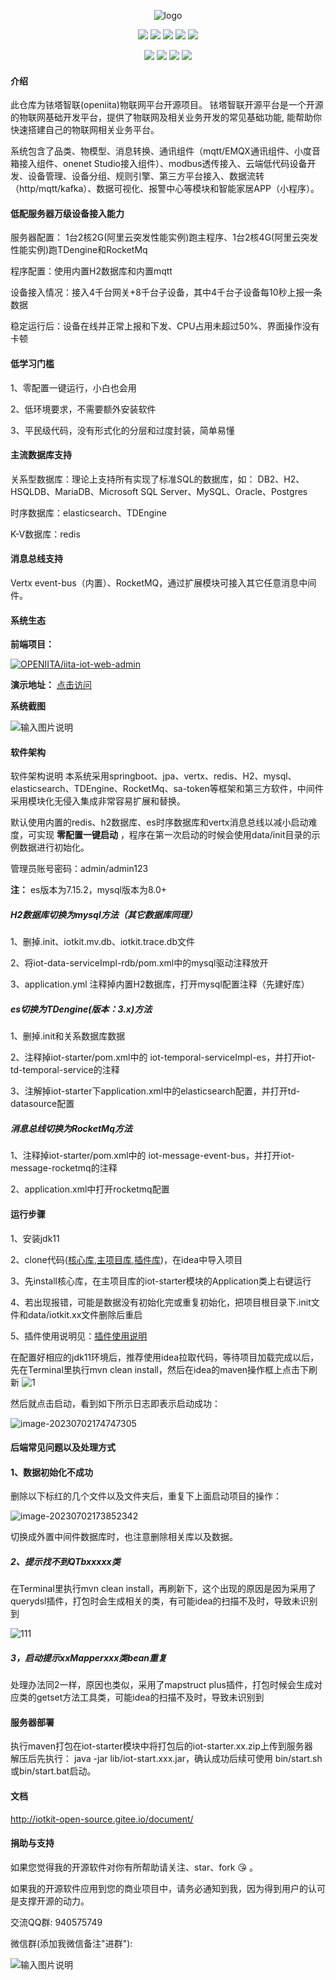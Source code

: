 


<p align="center">
<img alt="logo" src="http://www.openiita.com/logo.png">
</p>
<p align="center"><img  src="https://img.shields.io/badge/JDK-11+-important.svg">  <img  src="https://img.shields.io/badge/Redis-5.0-important.svg"> <img  src="https://img.shields.io/badge/SpringBoot-2.6.2-blue.svg"> <img  src="https://img.shields.io/badge/Elasticsearch-7.15.2-red.svg">  <img  src="https://img.shields.io/badge/Satoken-1.30.0-yellow.svg"> 
</p>
<p align="center"><img  src="https://img.shields.io/badge/License-Apache2.0-lightgrey.svg"> 
<img  src="https://img.shields.io/badge/Copyright-铱塔智联/openiita-60569f.svg"> <img  src="https://img.shields.io/badge/v0.4.5-60569f.svg">
<img  src="https://img.shields.io/badge/物联网平台-f44e91.svg">
</p>

#### 介绍
此仓库为铱塔智联(openiita)物联网平台开源项目。
铱塔智联开源平台是一个开源的物联网基础开发平台，提供了物联网及相关业务开发的常见基础功能, 能帮助你快速搭建自己的物联网相关业务平台。

系统包含了品类、物模型、消息转换、通讯组件（mqtt/EMQX通讯组件、小度音箱接入组件、onenet Studio接入组件）、modbus透传接入、云端低代码设备开发、设备管理、设备分组、规则引擎、第三方平台接入、数据流转（http/mqtt/kafka）、数据可视化、报警中心等模块和智能家居APP（小程序）。

#### 低配服务器万级设备接入能力

服务器配置： 1台2核2G(阿里云突发性能实例)跑主程序、1台2核4G(阿里云突发性能实例)跑TDengine和RocketMq

程序配置：使用内置H2数据库和内置mqtt

设备接入情况：接入4千台网关+8千台子设备，其中4千台子设备每10秒上报一条数据

稳定运行后：设备在线并正常上报和下发、CPU占用未超过50%、界面操作没有卡顿

#### 低学习门槛

1、零配置一键运行，小白也会用

2、低环境要求，不需要额外安装软件

3、平民级代码，没有形式化的分层和过度封装，简单易懂


#### 主流数据库支持

关系型数据库：理论上支持所有实现了标准SQL的数据库，如： DB2、H2、HSQLDB、MariaDB、Microsoft SQL Server、MySQL、Oracle、Postgres

时序数据库：elasticsearch、TDEngine

K-V数据库：redis

#### 消息总线支持

Vertx event-bus（内置）、RocketMQ，通过扩展模块可接入其它任意消息中间件。


#### 系统生态

**前端项目：** 

[![OPENIITA/iita-iot-web-admin](https://gitee.com/open-iita/iita-iot-web-admin/widgets/widget_card.svg?colors=393222,ebdfc1,fffae5,d8ca9f,393222,a28b40)](https://gitee.com/open-iita/iita-iot-web-admin)

 **演示地址：** [点击访问](http://159.75.222.119:16808)


**系统截图**

![输入图片说明](doc/screenshot.png) 



#### 软件架构
软件架构说明
本系统采用springboot、jpa、vertx、redis、H2、mysql、elasticsearch、TDEngine、RocketMq、sa-token等框架和第三方软件，中间件采用模块化无侵入集成非常容易扩展和替换。

默认使用内置的redis、h2数据库、es时序数据库和vertx消息总线以减小启动难度，可实现 **零配置一键启动** ，程序在第一次启动的时候会使用data/init目录的示例数据进行初始化。

管理员账号密码：admin/admin123

**注：** es版本为7.15.2，mysql版本为8.0+

##### H2数据库切换为mysql方法（其它数据库同理）
1、删掉.init、iotkit.mv.db、iotkit.trace.db文件

2、将iot-data-serviceImpl-rdb/pom.xml中的mysql驱动注释放开

3、application.yml 注释掉内置H2数据库，打开mysql配置注释（先建好库）

##### es切换为TDengine(版本：3.x)方法
1、删掉.init和关系数据库数据

2、注释掉iot-starter/pom.xml中的 iot-temporal-serviceImpl-es，并打开iot-td-temporal-service的注释

3、注解掉iot-starter下application.xml中的elasticsearch配置，并打开td-datasource配置

##### 消息总线切换为RocketMq方法

1、注释掉iot-starter/pom.xml中的 iot-message-event-bus，并打开iot-message-rocketmq的注释

2、application.xml中打开rocketmq配置


#### 运行步骤
1、安装jdk11

2、clone代码([核心库](https://gitee.com/open-iita/iot-iita-core),[主项目库](https://gitee.com/open-iita/iotkit-parent),[插件库](https://gitee.com/open-iita/iot-iita-plugins))，在idea中导入项目

3、先install核心库，在主项目库的iot-starter模块的Application类上右键运行

4、若出现报错，可能是数据没有初始化完或重复初始化，把项目根目录下.init文件和data/iotkit.xx文件删除后重启

5、插件使用说明见：[插件使用说明](https://iotkit-open-source.gitee.io/document/pages/plugin/howtouse/)

在配置好相应的jdk11环境后，推荐使用idea拉取代码，等待项目加载完成以后，先在Terminal里执行mvn clean install，然后在idea的maven操作框上点击下刷新
![1](doc/image-20230702173737805.png)

然后就点击启动，看到如下所示日志即表示启动成功：

![image-20230702174747305](doc/image-20230702174747305.png)

#### 后端常见问题以及处理方式

#### 1、数据初始化不成功

删除以下标红的几个文件以及文件夹后，重复下上面启动项目的操作：

![image-20230702173852342](doc/image-20230702173852342.png)

切换成外置中间件数据库时，也注意删除相关库以及数据。

##### 2、提示找不到QTbxxxxx类

在Terminal里执行mvn clean install，再刷新下，这个出现的原因是因为采用了querydsl插件，打包时会生成相关的类，有可能idea的扫描不及时，导致未识别到

![111](doc/image-20230702173737805.png)

##### 3，启动提示xxMapperxxx类bean重复

处理办法同2一样，原因也类似，采用了mapstruct plus插件，打包时候会生成对应类的getset方法工具类，可能idea的扫描不及时，导致未识别到


#### 服务器部署

执行maven打包在iot-starter模块中将打包后的iot-starter.xx.zip上传到服务器  
解压后先执行： java -jar lib/iot-start.xxx.jar，确认成功后续可使用  bin/start.sh或bin/start.bat启动。



#### 文档

http://iotkit-open-source.gitee.io/document/



#### 捐助与支持
如果您觉得我的开源软件对你有所帮助请关注、star、fork :kissing_heart: 。

如果我的开源软件应用到您的商业项目中，请务必通知到我，因为得到用户的认可是支撑开源的动力。

交流QQ群: 940575749

微信群(添加我微信备注"进群"):

![输入图片说明](doc/ma.png) 


